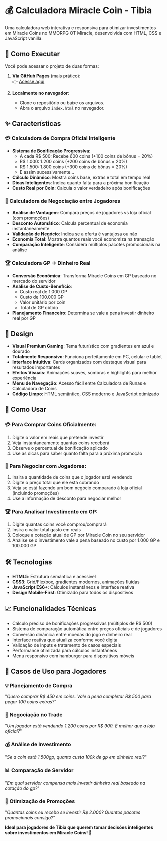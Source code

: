 # 💰 Calculadora Miracle Coin - Tibia

Uma calculadora web interativa e responsiva para otimizar investimentos em Miracle Coins no MMORPG OT Miracle, desenvolvida com HTML, CSS e JavaScript vanilla.

## 📖 Como Executar
Você pode acessar o projeto de duas formas:

1. **Via GitHub Pages** (mais prático):  
   👉 [Acesse aqui](https://tsb89.github.io/calculadora-coin-miracle/)   
 
2. **Localmente no navegador**:
   * Clone o repositório ou baixe os arquivos.
   * Abra o arquivo `index.html` no navegador.

## ✨ Características

### 💳 Calculadora de Compra Oficial Inteligente
* **Sistema de Bonificação Progressiva**:
   * A cada R$ 500: Recebe 600 coins (+100 coins de bônus = 20%)
   * R$ 1.000: 1.200 coins (+200 coins de bônus = 20%)
   * R$ 1.500: 1.800 coins (+300 coins de bônus = 20%)
   * E assim sucessivamente...
* **Cálculo Dinâmico**: Mostra coins base, extras e total em tempo real
* **Dicas Inteligentes**: Indica quanto falta para a próxima bonificação
* **Custo Real por Coin**: Calcula o valor verdadeiro após bonificações

### 🤝 Calculadora de Negociação entre Jogadores
* **Análise de Vantagem**: Compara preços de jogadores vs loja oficial (com promoções)
* **Desconto Automático**: Calcula percentual de economia instantaneamente
* **Validação de Negócio**: Indica se a oferta é vantajosa ou não
* **Economia Total**: Mostra quantos reais você economiza na transação
* **Comparação Inteligente**: Considera múltiplos pacotes promocionais na análise

### 🏆 Calculadora GP → Dinheiro Real
* **Conversão Econômica**: Transforma Miracle Coins em GP baseado no mercado do servidor
* **Análise de Custo-Benefício**:
   * Custo real de 1.000 GP
   * Custo de 100.000 GP
   * Valor unitário por coin
   * Total de GP obtido
* **Planejamento Financeiro**: Determina se vale a pena investir dinheiro real por GP

## 🎨 Design
* **Visual Premium Gaming**: Tema futurístico com gradientes em azul e dourado
* **Totalmente Responsivo**: Funciona perfeitamente em PC, celular e tablet
* **Interface Intuitiva**: Cards organizados com destaque visual para resultados importantes
* **Efeitos Visuais**: Animações suaves, sombras e highlights para melhor experiência
* **Menu de Navegação**: Acesso fácil entre Calculadora de Runas e Calculadora de Coins
* **Código Limpo**: HTML semântico, CSS moderno e JavaScript otimizado

## 🚀 Como Usar

### 💳 Para Comprar Coins Oficialmente:
1. Digite o valor em reais que pretende investir
2. Veja instantaneamente quantas coins receberá
3. Observe o percentual de bonificação aplicado
4. Use as dicas para saber quanto falta para a próxima promoção

### 👥 Para Negociar com Jogadores:
1. Insira a quantidade de coins que o jogador está vendendo
2. Digite o preço total que ele está cobrando
3. Veja se está fazendo um bom negócio comparado à loja oficial (incluindo promoções)
4. Use a informação de desconto para negociar melhor

### 🏆 Para Analisar Investimento em GP:
1. Digite quantas coins você comprou/comprará
2. Insira o valor total gasto em reais
3. Coloque a cotação atual de GP por Miracle Coin no seu servidor
4. Analise se o investimento vale a pena baseado no custo por 1.000 GP e 100.000 GP

## 🛠️ Tecnologias
* **HTML5**: Estrutura semântica e acessível
* **CSS3**: Grid/Flexbox, gradientes modernos, animações fluidas
* **JavaScript ES6+**: Cálculos instantâneos e interface reativa
* **Design Mobile-First**: Otimizado para todos os dispositivos

## 📈 Funcionalidades Técnicas
* Cálculo preciso de bonificações progressivas (múltiplos de R$ 500)
* Sistema de comparação automática entre preços oficiais e de jogadores
* Conversão dinâmica entre moedas do jogo e dinheiro real
* Interface reativa que atualiza conforme você digita
* Validação de inputs e tratamento de casos especiais
* Performance otimizada para cálculos instantâneos
* Menu responsivo com hamburger para dispositivos móveis

## 🎯 Casos de Uso para Jogadores

### 💡 **Planejamento de Compra**
"*Quero comprar R$ 450 em coins. Vale a pena completar R$ 500 para pegar 100 coins extras?*"

### 🛒 **Negociação no Trade**
"*Um jogador está vendendo 1.200 coins por R$ 900. É melhor que a loja oficial?*"

### 💰 **Análise de Investimento**
"*Se a coin está 1.500gp, quanto custa 100k de gp em dinheiro real?*"

### 📊 **Comparação de Servidor**
"*Em qual servidor compensa mais investir dinheiro real baseado na cotação do gp?*"

### 🎁 **Otimização de Promoções**
"*Quantas coins eu recebo se investir R$ 2.000? Quantos pacotes promocionais consigo?*"

**Ideal para jogadores de Tibia que querem tomar decisões inteligentes sobre investimentos em Miracle Coins! 🎯**
